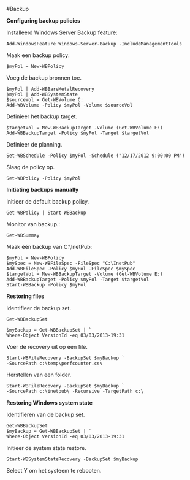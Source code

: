 #Backup 

**Configuring backup policies**

Installeerd Windows Server Backup feature:

    Add-WindowsFeature Windows-Server-Backup -IncludeManagementTools

Maak een backup policy:

    $myPol = New-WBPolicy

Voeg de backup bronnen toe.

    $myPol | Add-WBBareMetalRecovery
    $myPol | Add-WBSystemState
    $sourceVol = Get-WBVolume C:
    Add-WBVolume -Policy $myPol -Volume $sourceVol

Definieer het backup target.

    $targetVol = New-WBBackupTarget -Volume (Get-WBVolume E:)
    Add-WBBackupTarget -Policy $myPol -Target $targetVol

Definieer de planning.

    Set-WBSchedule -Policy $myPol -Schedule ("12/17/2012 9:00:00 PM")

Slaag de policy op.

    Set-WBPolicy -Policy $myPol

**Initiating backups manually**

Initieer de default backup policy.

    Get-WBPolicy | Start-WBBackup

Monitor van backup.:

    Get-WBSummay
Maak één backup van C:\InetPub:

    $myPol = New-WBPolicy
    $mySpec = New-WBFileSpec -FileSpec "C:\InetPub"
    Add-WBFileSpec -Policy $myPol -FileSpec $mySpec
    $targetVol = New-WBBackupTarget -Volume (Get-WBVolume E:)
    Add-WBBackupTarget -Policy $myPol -Target $targetVol
    Start-WBBackup -Policy $myPol

**Restoring files**

Identifieer de backup set.

    Get-WBBackupSet
    
    $myBackup = Get-WBBackupSet | `
    Where-Object VersionId -eq 03/03/2013-19:31

Voer de recovery uit op één file.

    Start-WBFileRecovery -BackupSet $myBackup `
    -SourcePath c:\temp\perfcounter.csv

Herstellen van een folder.

    Start-WBFileRecovery -BackupSet $myBackup `
    -SourcePath c:\inetpub\ -Recursive -TargetPath c:\

**Restoring Windows system state**

Identifiëren van de backup set.

    Get-WBBackupSet
    $myBackup = Get-WBBackupSet | `
    Where-Object VersionId -eq 03/03/2013-19:31

Initieer de system state restore.

    Start-WBSystemStateRecovery -BackupSet $myBackup

Select Y om het systeem te rebooten.
